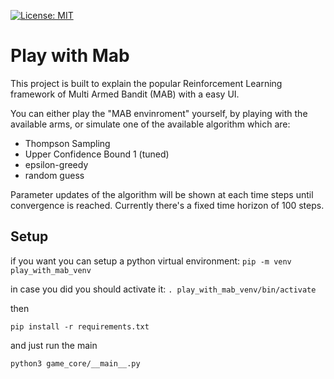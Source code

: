 [![License: MIT](https://img.shields.io/badge/License-MIT-yellow.svg)](https://opensource.org/licenses/MIT)
# Play with Mab

This project is built to explain the popular Reinforcement Learning framework of Multi Armed Bandit (MAB) with a easy UI.

You can either play the "MAB envinroment" yourself, by playing with the available arms, or simulate one of the available algorithm which are:

 - Thompson Sampling
 - Upper Confidence Bound 1 (tuned)
 - epsilon-greedy
 - random guess
 
Parameter updates of the algorithm will be shown at each time steps until convergence is reached. Currently there's a fixed time horizon of 100 steps.

## Setup
if you want you can setup a python virtual environment:
`pip -m venv play_with_mab_venv`

in case you did you should activate it:
`. play_with_mab_venv/bin/activate`

then

`pip install -r requirements.txt`

and just run the main

`python3 game_core/__main__.py`
